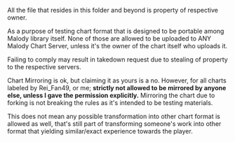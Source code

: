 All the file that resides in this folder and beyond is property of respective owner.

As a purpose of testing chart format that is designed to be portable among Malody library itself. None of those are allowed to be uploaded to ANY Malody Chart Server, unless it's the owner of the chart itself who uploads it.

Failing to comply may result in takedown request due to stealing of property to the respective servers.

Chart Mirroring is ok, but claiming it as yours is a no. However, for all charts labeled by Rei_Fan49, or me; **strictly not allowed to be mirrored by anyone else, unless I gave the permission explicitly.** Mirroring the chart due to forking is not breaking the rules as it's intended to be testing materials.

This does not mean any possible transformation into other chart format is allowed as well, that's still part of transforming someone's work into other format that yielding similar/exact experience towards the player.

